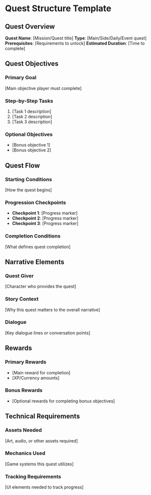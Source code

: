 # Quest Structure Template

## Quest Overview

**Quest Name**: [Mission/Quest title]
**Type**: [Main/Side/Daily/Event quest]
**Prerequisites**: [Requirements to unlock]
**Estimated Duration**: [Time to complete]

## Quest Objectives

### Primary Goal

[Main objective player must complete]

### Step-by-Step Tasks

1. [Task 1 description]
2. [Task 2 description]
3. [Task 3 description]

### Optional Objectives

- [Bonus objective 1]
- [Bonus objective 2]

## Quest Flow

### Starting Conditions

[How the quest begins]

### Progression Checkpoints

- **Checkpoint 1**: [Progress marker]
- **Checkpoint 2**: [Progress marker]
- **Checkpoint 3**: [Progress marker]

### Completion Conditions

[What defines quest completion]

## Narrative Elements

### Quest Giver

[Character who provides the quest]

### Story Context

[Why this quest matters to the overall narrative]

### Dialogue

[Key dialogue lines or conversation points]

## Rewards

### Primary Rewards

- [Main reward for completion]
- [XP/Currency amounts]

### Bonus Rewards

- [Optional rewards for completing bonus objectives]

## Technical Requirements

### Assets Needed

[Art, audio, or other assets required]

### Mechanics Used

[Game systems this quest utilizes]

### Tracking Requirements

[UI elements needed to track progress]
